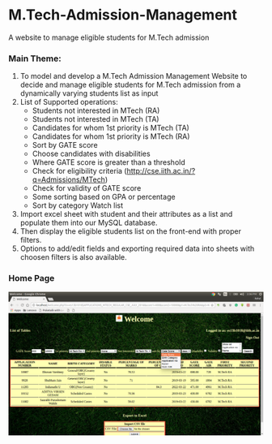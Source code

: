 # M.Tech-Admission-Management
A website to manage eligible students for M.Tech admission

### Main Theme:
1. To model and develop a M.Tech Admission Management Website to decide and manage eligible students for M.Tech admission from a dynamically varying students list as input
2. List of Supported operations:
    * Students not interested in MTech (RA)
    * Students not interested in MTech (TA)
    * Candidates for whom 1st priority is MTech (TA)
    * Candidates for whom 1st priority is MTech (RA)
    * Sort by GATE score
    * Choose candidates with disabilities
    * Where GATE score is greater than a threshold
    * Check for eligibility criteria (http://cse.iith.ac.in/?q=Admissions/MTech)
    * Check for validity of GATE score
    * Some sorting based on GPA or percentage
    * Sort by category Watch list
3. Import excel sheet with student and their attributes as a list and populate them into our MySQL database.
4. Then display the eligible students list on the front-end with proper filters. 
5. Options to add/edit fields and exporting required data into sheets with choosen filters is also available.

### Home Page
<p align = 'center'>
<img src ='/images/welcomePage.png'>
</p>
